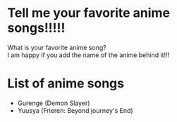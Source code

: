 # Tell me your favorite anime songs!!!!!
What is your favorite anime song? <br>
I am happy if you add the name of the anime behind it!!!<br>

# List of anime songs
- Gurenge (Demon Slayer) <br>
- Yuusya (Frieren: Beyond journey's End) <br>
